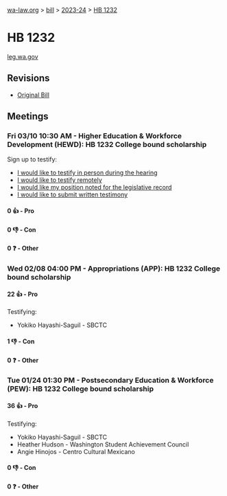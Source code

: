 [wa-law.org](/) > [bill](/bill/) > [2023-24](/bill/2023-24/) > [HB 1232](/bill/2023-24/hb/1232/)

# HB 1232
[leg.wa.gov](https://app.leg.wa.gov/billsummary?BillNumber=1232&Year=2023&Initiative=false)

## Revisions
* [Original Bill](1/)

## Meetings
### Fri 03/10 10:30 AM - Higher Education & Workforce Development (HEWD): HB 1232 College bound scholarship
Sign up to testify:
* [I would like to testify in person during the hearing](https://app.leg.wa.gov/csi/Testifier/Add?chamber=House&mId=30899&aId=153029&caId=21944&tId=1)
* [I would like to testify remotely](https://app.leg.wa.gov/csi/Testifier/Add?chamber=House&mId=30899&aId=153029&caId=21944&tId=2)
* [I would like my position noted for the legislative record](https://app.leg.wa.gov/csi/Testifier/Add?chamber=House&mId=30899&aId=153029&caId=21944&tId=3)
* [I would like to submit written testimony](https://app.leg.wa.gov/csi/Testifier/Add?chamber=House&mId=30899&aId=153029&caId=21944&tId=4)

#### 0 👍 - Pro

#### 0 👎 - Con

#### 0 ❓ - Other

### Wed 02/08 04:00 PM - Appropriations (APP): HB 1232 College bound scholarship
#### 22 👍 - Pro
Testifying:
* Yokiko Hayashi-Saguil - SBCTC

#### 1 👎 - Con

#### 0 ❓ - Other

### Tue 01/24 01:30 PM - Postsecondary Education & Workforce (PEW): HB 1232 College bound scholarship
#### 36 👍 - Pro
Testifying:
* Yokiko Hayashi-Saguil - SBCTC
* Heather Hudson - Washington Student Achievement Council
* Angie Hinojos - Centro Cultural Mexicano

#### 0 👎 - Con

#### 0 ❓ - Other
